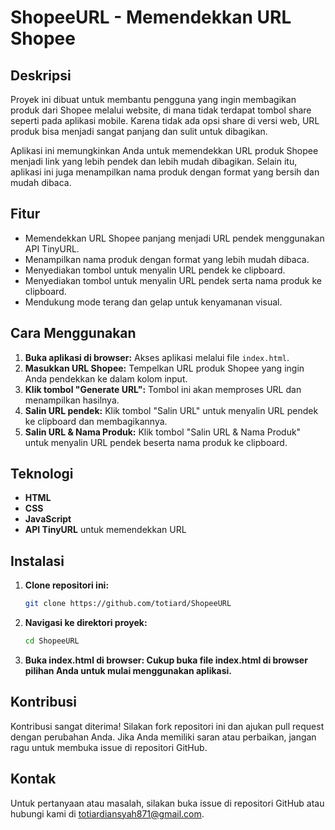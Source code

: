 # ShopeeURL - Memendekkan URL Shopee

## Deskripsi

Proyek ini dibuat untuk membantu pengguna yang ingin membagikan produk dari Shopee melalui website, di mana tidak terdapat tombol share seperti pada aplikasi mobile. Karena tidak ada opsi share di versi web, URL produk bisa menjadi sangat panjang dan sulit untuk dibagikan. 

Aplikasi ini memungkinkan Anda untuk memendekkan URL produk Shopee menjadi link yang lebih pendek dan lebih mudah dibagikan. Selain itu, aplikasi ini juga menampilkan nama produk dengan format yang bersih dan mudah dibaca.

## Fitur

- Memendekkan URL Shopee panjang menjadi URL pendek menggunakan API TinyURL.
- Menampilkan nama produk dengan format yang lebih mudah dibaca.
- Menyediakan tombol untuk menyalin URL pendek ke clipboard.
- Menyediakan tombol untuk menyalin URL pendek serta nama produk ke clipboard.
- Mendukung mode terang dan gelap untuk kenyamanan visual.

## Cara Menggunakan

1. **Buka aplikasi di browser:** Akses aplikasi melalui file `index.html`.
2. **Masukkan URL Shopee:** Tempelkan URL produk Shopee yang ingin Anda pendekkan ke dalam kolom input.
3. **Klik tombol "Generate URL":** Tombol ini akan memproses URL dan menampilkan hasilnya.
4. **Salin URL pendek:** Klik tombol "Salin URL" untuk menyalin URL pendek ke clipboard dan membagikannya.
5. **Salin URL & Nama Produk:** Klik tombol "Salin URL & Nama Produk" untuk menyalin URL pendek beserta nama produk ke clipboard.


## Teknologi

- **HTML**
- **CSS**
- **JavaScript**
- **API TinyURL** untuk memendekkan URL

## Instalasi

1. **Clone repositori ini:**
   ```bash
   git clone https://github.com/totiard/ShopeeURL

2. **Navigasi ke direktori proyek:**
   ```bash
   cd ShopeeURL

3. **Buka index.html di browser: Cukup buka file index.html di browser pilihan Anda untuk mulai menggunakan aplikasi.**


## Kontribusi

Kontribusi sangat diterima! Silakan fork repositori ini dan ajukan pull request dengan perubahan Anda. Jika Anda memiliki saran atau perbaikan, jangan ragu untuk membuka issue di repositori GitHub.


## Kontak
Untuk pertanyaan atau masalah, silakan buka issue di repositori GitHub atau hubungi kami di totiardiansyah871@gmail.com.
